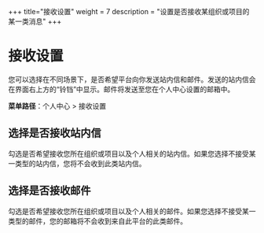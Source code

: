 +++
title="接收设置"
weight = 7
description = "设置是否接收某组织或项目的某一类消息"
+++

# 接收设置

您可以选择在不同场景下，是否希望平台向你发送站内信和邮件。发送的站内信会在界面右上方的“铃铛”中显示。邮件将发送至您在个人中心设置的邮箱中。

**菜单路径**：个人中心 > 接收设置  

## 选择是否接收站内信

勾选是否希望接收您所在组织或项目以及个人相关的站内信。如果您选择不接受某一类型的站内信，您将不会收到此类站内信。

## 选择是否接收邮件

勾选是否希望接收您所在组织或项目以及个人相关的邮件。如果您选择不接受某一类型的邮件，您的邮箱将不会收到来自此平台的此类邮件。
